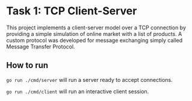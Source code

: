 # Task 1: TCP Client-Server

This project implements a client-server model over a TCP connection by providing a simple simulation of online market with a list of products. A custom protocol was developed for message exchanging simply called Message Transfer Protocol.

## How to run

`go run ./cmd/server` will run a server ready to accept connections.

`go run ./cmd/client` will run an interactive client session.
